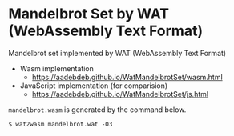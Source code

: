 # Mandelbrot Set by WAT (WebAssembly Text Format)

Mandelbrot set implemented by WAT (WebAssembly Text Format)


- Wasm implementation
    - https://aadebdeb.github.io/WatMandelbrotSet/wasm.html
- JavaScript implementation (for comparision)
    - https://aadebdeb.github.io/WatMandelbrotSet/js.html

`mandelbrot.wasm` is generated by the command below.

```
$ wat2wasm mandelbrot.wat -O3
```
